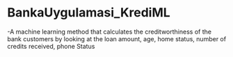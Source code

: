 # BankaUygulamasi_KrediML
-A machine learning method that calculates the creditworthiness of the bank customers by looking at the loan amount, age, home status, number of credits received, phone Status
